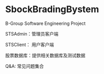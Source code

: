 # SbockBradingBystem
B-Group Software Engineering Project

STSAdmin：管理员客户端

STSClient： 用户客户端

股票数据库：提供相关数据库及测试数据

Q&A: 常见问题集合

